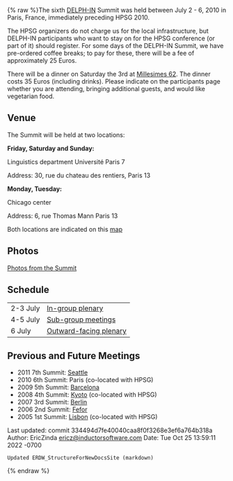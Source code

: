 {% raw %}The sixth [DELPH-IN](http://www.delph-in.net) Summit was held between
July 2 - 6, 2010 in Paris, France, immediately preceding HPSG 2010.

The HPSG organizers do not charge us for the local infrastructure, but
DELPH-IN participants who want to stay on for the HPSG conference (or
part of it) should register. For some days of the DELPH-IN Summit, we
have pre-ordered coffee breaks; to pay for these, there will be a fee of
approximately 25 Euros.

There will be a dinner on Saturday the 3rd at [Millesimes
62](http://millesimes62.com). The dinner costs 35 Euros (including
drinks). Please indicate on the participants page whether you are
attending, bringing additional guests, and would like vegetarian food.

## Venue

The Summit will be held at two locations:

**Friday, Saturday and Sunday:**

Linguistics department Université Paris 7

Address: 30, rue du chateau des rentiers, Paris 13

**Monday, Tuesday:**

Chicago center

Address: 6, rue Thomas Mann Paris 13

Both locations are indicated on this
[map](http://maps.google.com/maps/ms?ie=UTF8&hl=en&msa=0&msid=115273019064455425635.00047e2108945d9b1602c&ll=48.836362,2.321377&spn=0.077059,0.154324&z=13&iwloc=00047e263930105471d63)

## Photos

[Photos from the Summit](../ParisPhotos)

## Schedule

|          |                                     |
|----------|-------------------------------------|
| 2-3 July | [In-group plenary](../ParisSchedule)   |
| 4-5 July | [Sub-group meetings](../ParisSchedule) |
| 6 July   | [Outward-facing plenary](../ParisOpen) |

## Previous and Future Meetings

- 2011 7th Summit: [Seattle](../SuquamishTop)
- 2010 6th Summit: Paris (co-located with HPSG)
- 2009 5th Summit: [Barcelona](../BarcelonaTop)
- 2008 4th Summit: [Kyoto](../KyotoTop) (co-located with HPSG)
- 2007 3rd Summit: [Berlin](../BerlinTop)
- 2006 2nd Summit: [Fefor](../FeforTop)
- 2005 1st Summit: [Lisbon](../LisbonTop) (co-located with HPSG)

Last updated: commit 334494d7fe40040caa8f0f3268e3ef6a764b318a
Author: EricZinda <ericz@inductorsoftware.com>
Date:   Tue Oct 25 13:59:11 2022 -0700

    Updated ERDW_StructureForNewDocsSite (markdown)
{% endraw %}